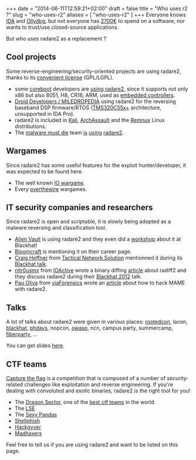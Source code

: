 +++
date = "2014-06-11T12:59:21+02:00"
draft = false
title = "Who uses r2 ?"
slug = "who-uses-r2"
aliases = [
	"who-uses-r2"
]
+++
Everyone knows [IDA]( https://www.hex-rays.com/products/ida/ ) and [Ollydbg]( http://www.ollydbg.de/ ), but not everyone has [2700€]( http://rada.re/r/cmp.html ) to spend on a software, nor wants to trust/use closed-source applications.

But who uses radare2 as a replacement ?

## Cool projects
Some reverse-engineering/security-oriented projects are using radare2, thanks to its [convenient license]( https://github.com/radare/radare2/blob/master/COPYING.LESSER ) (GPL/LGPL).

- some [coreboot]( http://www.coreboot.org/ ) developers are [using radare2]( http://wiki.bios.io/doku.php ), since it supports not only x86
but also 8051, H8, CR16, ARM, used as [embedded controllers]( http://www.coreboot.org/Embedded_controller ).
- [Droid Developers / MILEDROPEDIA]( http://droid-dev.mobi) using radare2 for the reversing baseband DSP firmware/RTOS ([TMS320C55x+]( http://droid-developers.org/wiki/Wrigley_3G ) architecture, unsupported in IDA Pro).
- radare2 is included in [Kali]( http://www.kali.org/ ), [ArchAssault]( https://archassault.org/ ) and the [Remnux]( http://zeltser.com/remnux/ ) Linux distributions.
- The [malware must die]( http://malwaremustdie.org/ ) team [is]( https://twitter.com/MalwareMustDie/status/479034806592745472 ) [using](  https://code.google.com/p/malwaremustdie/wiki/MalwareMustDie_RemnuxTips ) [radare2]( http://blog.malwaremustdie.org/2012/09/slight-changes-in-shellcode-dropper.html ).

## Wargames
Since radare2 has some useful features for the exploit hunter/developer, it was expected to be found here.

- The well known [IO wargame]( http://io.smashthestack.org/ ).
- Every [overthewire]( http://overthewire.org/wargames/ ) wargames.

## IT security companies and researchers
Since radare2 is open and scriptable, it is slowly being adopted as a malware reversing and classification tool.

- [Alien Vault]( http://www.alienvault.com/open-threat-exchange/blog/osx-leveragea-analysis ) is using radare2 and they even did a [workshop]( http://multimedia.telos.com/blog/how-can-collaborative-threat-intelligence-benefit-you ) about it at Blackhat!
- [Bloomcraft]( http://bloomcraft.net/home/careers ) is mentioning it on their career page.
- [Craig Heffner]( http://www.devttys0.com/ ) from [Tactical Network Solution]( http://www.tacnetsol.com/ ) mentionned it during its [Blackhat talk]( http://www.devttys0.com/wp-content/uploads/2014/04/FindingAndReversingBackdoors.pdf ).
- [nitr0usmx]( https://twitter.com/nitr0usmx ) from [IOActive]( http://ioactive.com/ ) wrote a binary diffing [article]( http://chatsubo-labs.blogspot.fr/2013/10/binary-diffing-visual-en-linux-con.html ) about radiff2 and they  discuss radare2 during their [Blackhat 2012]( https://media.blackhat.com/bh-us-12/Briefings/Santamarta/BH_US_12_Santamarta_Backdoors_Slides.pdf ) talk.
- [Pau Oliva]( http://pof.eslack.org/ ) from [viaForensics]( https://viaforensics.com/ ) wrote an [article]( http://pof.eslack.org/2014/04/08/hacking-super-street-fighter-ii-turbo-part-2/ ) about how to hack MAME with radare2.

## Talks
A lot of talks about radare2 were given in various places: [rootedcon]( http://rootedcon.es/ ), lacon, [blackhat]( https://www.blackhat.com/ ),  [phdays]( http://www.phdays.com/ ), nopcon, [owasp]( https://www.owasp.org/index.php/Main_Page ), ncn, campus party, summercamp, [fiberparty]( https://twitter.com/fiberparty ), ...

You can get slides [here]( http://radare.org/y/?p=talks ).

## CTF teams
[Capture the flag]( https://en.wikipedia.org/wiki/Capture_the_flag#Computer_security ) is a competition that is composed of a number of security-related challenges like exploitation and reverse engineering. If you're dealing with convoluted and exotic binaries, radare2 is the right tool for you!

- The [Dragon Sector]( http://blog.dragonsector.pl/2014/04/plaid-ctf-2014-tiffany-writeup.html ), one of the [best ctf teams]( https://ctftime.org/team/3329 ) in the world.
- The [LSE]( http://blog.lse.epita.fr/articles/14-defcon2k12-prequals-pwn300-writeup.html )
- The [Sexy Pandas]( http://nopsr.us/ctf2008qual/rev500.html )
- [Shellphish]( http://shellphish.net/ )
- [Hackgyver]( http://www.hackgyver.org/ )
- [Madhaxers]( https://www.facebook.com/Madhaxers )

Feel free to tell us if you are using radare2 and want to be listed on this page.